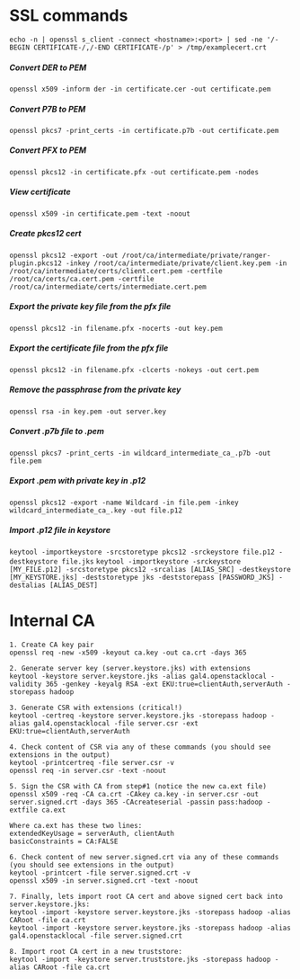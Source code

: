 # SSL commands

`echo -n | openssl s_client -connect <hostname>:<port> | sed -ne '/-BEGIN CERTIFICATE-/,/-END CERTIFICATE-/p' > /tmp/examplecert.crt`

##### Convert DER to PEM
`openssl x509 -inform der -in certificate.cer -out certificate.pem`

##### Convert P7B to PEM
`openssl pkcs7 -print_certs -in certificate.p7b -out certificate.pem`

##### Convert PFX to PEM
`openssl pkcs12 -in certificate.pfx -out certificate.pem -nodes`

##### View certificate
`openssl x509 -in certificate.pem -text -noout`

##### Create pkcs12 cert
`openssl pkcs12 -export -out /root/ca/intermediate/private/ranger-plugin.pkcs12 -inkey /root/ca/intermediate/private/client.key.pem -in /root/ca/intermediate/certs/client.cert.pem -certfile /root/ca/certs/ca.cert.pem -certfile /root/ca/intermediate/certs/intermediate.cert.pem`

##### Export the private key file from the pfx file
`openssl pkcs12 -in filename.pfx -nocerts -out key.pem`

##### Export the certificate file from the pfx file
`openssl pkcs12 -in filename.pfx -clcerts -nokeys -out cert.pem`

##### Remove the passphrase from the private key
`openssl rsa -in key.pem -out server.key`

##### Convert .p7b file to .pem
`openssl pkcs7 -print_certs -in wildcard_intermediate_ca_.p7b -out file.pem`

##### Export .pem with private key in .p12
`openssl pkcs12 -export -name Wildcard -in file.pem -inkey wildcard_intermediate_ca_.key -out file.p12`

##### Import .p12 file in keystore
`keytool -importkeystore -srcstoretype pkcs12 -srckeystore file.p12 -destkeystore file.jks`
`keytool -importkeystore -srckeystore [MY_FILE.p12] -srcstoretype pkcs12 -srcalias [ALIAS_SRC] -destkeystore [MY_KEYSTORE.jks] -deststoretype jks -deststorepass [PASSWORD_JKS] -destalias [ALIAS_DEST]`

# Internal CA
```shell
1. Create CA key pair 
openssl req -new -x509 -keyout ca.key -out ca.crt -days 365

2. Generate server key (server.keystore.jks) with extensions
keytool -keystore server.keystore.jks -alias gal4.openstacklocal -validity 365 -genkey -keyalg RSA -ext EKU:true=clientAuth,serverAuth -storepass hadoop

3. Generate CSR with extensions (critical!)
keytool -certreq -keystore server.keystore.jks -storepass hadoop -alias gal4.openstacklocal -file server.csr -ext EKU:true=clientAuth,serverAuth

4. Check content of CSR via any of these commands (you should see extensions in the output)
keytool -printcertreq -file server.csr -v
openssl req -in server.csr -text -noout

5. Sign the CSR with CA from step#1 (notice the new ca.ext file)
openssl x509 -req -CA ca.crt -CAkey ca.key -in server.csr -out server.signed.crt -days 365 -CAcreateserial -passin pass:hadoop -extfile ca.ext

Where ca.ext has these two lines:
extendedKeyUsage = serverAuth, clientAuth
basicConstraints = CA:FALSE

6. Check content of new server.signed.crt via any of these commands (you should see extensions in the output)
keytool -printcert -file server.signed.crt -v
openssl x509 -in server.signed.crt -text -noout

7. Finally, lets import root CA cert and above signed cert back into server.keystore.jks:
keytool -import -keystore server.keystore.jks -storepass hadoop -alias CARoot -file ca.crt
keytool -import -keystore server.keystore.jks -storepass hadoop -alias gal4.openstacklocal -file server.signed.crt

8. Import root CA cert in a new truststore:
keytool -import -keystore server.truststore.jks -storepass hadoop -alias CARoot -file ca.crt
```
